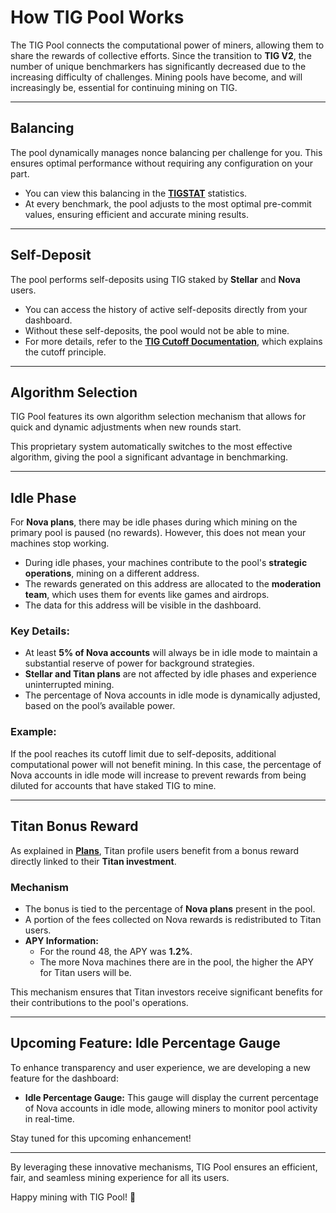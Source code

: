 # How TIG Pool Works

The TIG Pool connects the computational power of miners, allowing them to share the rewards of collective efforts. Since the transition to **TIG V2**, the number of unique benchmarkers has significantly decreased due to the increasing difficulty of challenges. Mining pools have become, and will increasingly be, essential for continuing mining on TIG.

---

## Balancing

The pool dynamically manages nonce balancing per challenge for you. This ensures optimal performance without requiring any configuration on your part.

- You can view this balancing in the **[TIGSTAT](https://tigstats.com/benchmarkers/0x8bc5ee3c32c3e7d53fcde11cd22b5bf855acebec)** statistics.
- At every benchmark, the pool adjusts to the most optimal pre-commit values, ensuring efficient and accurate mining results.

---

## Self-Deposit

The pool performs self-deposits using TIG staked by **Stellar** and **Nova** users.

- You can access the history of active self-deposits directly from your dashboard.
- Without these self-deposits, the pool would not be able to mine.
- For more details, refer to the **[TIG Cutoff Documentation](https://github.com/tig-foundation/tig-monorepo/blob/8c0668b90f6847da67d545c9d6b645556f4f2850/docs/tech/4_benchmarkers.md?plain=1#L139)**, which explains the cutoff principle.

---

## Algorithm Selection

TIG Pool features its own algorithm selection mechanism that allows for quick and dynamic adjustments when new rounds start.

This proprietary system automatically switches to the most effective algorithm, giving the pool a significant advantage in benchmarking.

---

## Idle Phase

For **Nova plans**, there may be idle phases during which mining on the primary pool is paused (no rewards). However, this does not mean your machines stop working.

- During idle phases, your machines contribute to the pool's **strategic operations**, mining on a different address.
- The rewards generated on this address are allocated to the **moderation team**, which uses them for events like games and airdrops.
- The data for this address will be visible in the dashboard.

### Key Details:

- At least **5% of Nova accounts** will always be in idle mode to maintain a substantial reserve of power for background strategies.
- **Stellar and Titan plans** are not affected by idle phases and experience uninterrupted mining.
- The percentage of Nova accounts in idle mode is dynamically adjusted, based on the pool’s available power.

### Example:

If the pool reaches its cutoff limit due to self-deposits, additional computational power will not benefit mining. In this case, the percentage of Nova accounts in idle mode will increase to prevent rewards from being diluted for accounts that have staked TIG to mine.

---

## Titan Bonus Reward  

As explained in **[Plans](/about/plan.md)**, Titan profile users benefit from a bonus reward directly linked to their **Titan investment**.

### Mechanism  

- The bonus is tied to the percentage of **Nova plans** present in the pool.  
- A portion of the fees collected on Nova rewards is redistributed to Titan users.  
- **APY Information:**  
  - For the round 48, the APY was **1.2%**.  
  - The more Nova machines there are in the pool, the higher the APY for Titan users will be.  

This mechanism ensures that Titan investors receive significant benefits for their contributions to the pool's operations.  

---

## Upcoming Feature: Idle Percentage Gauge

To enhance transparency and user experience, we are developing a new feature for the dashboard:

- **Idle Percentage Gauge:** This gauge will display the current percentage of Nova accounts in idle mode, allowing miners to monitor pool activity in real-time.

Stay tuned for this upcoming enhancement!

---

By leveraging these innovative mechanisms, TIG Pool ensures an efficient, fair, and seamless mining experience for all its users.

Happy mining with TIG Pool! 🚀
